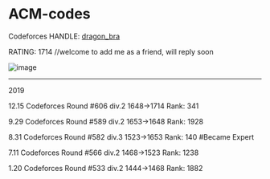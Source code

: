 # ACM-codes

Codeforces HANDLE: [dragon_bra](https://codeforces.com/profile/dragon_bra) 

RATING: 1714  //welcome to add me as a friend, will reply soon

![image](https://github.com/dragonbra/acm-codes/blob/master/2019/Codeforces/Ratings/Rd.606.png)

---

2019

12.15 Codeforces Round #606 div.2	1648→1714	Rank: 341

9.29 Codeforces Round #589 div.2	1653→1648	Rank: 1928

8.31 Codeforces Round #582 div.3	1523→1653	Rank: 140	#Became Expert

7.11 Codeforces Round #566 div.2	1468→1523	Rank: 1238

1.20 Codeforces Round #533 div.2	1444→1468	Rank: 1882